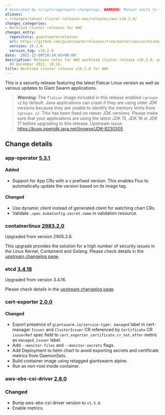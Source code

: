 ```yaml
---
# Generated by scripts/aggregate-changelogs. WARNING: Manual edits to this files will be overwritten.
aliases:
- /changes/tenant-cluster-releases-aws/releases/aws-v16.2.0/
changes_categories:
- Workload cluster releases for AWS
changes_entry:
  repository: giantswarm/releases
  url: https://github.com/giantswarm/releases/tree/master/aws/archived/v16.2.0
  version: 16.2.0
  version_tag: v16.2.0
date: '2021-12-09T10:14:45+00:00'
description: Release notes for AWS workload cluster release v16.2.0, published on
  09 December 2021, 10:14.
title: Workload cluster release v16.2.0 for AWS
---
```


This is a security release featuring the latest Flatcar Linux version as well as various updates to Giant Swarm applications.

> **_Warning:_** The `flatcar` image included in this release enabled `cgroups v2` by default. Java applications can crash if they are using older JDK versions because they are unable to identify the memory limits from `cgroups v2`. This has been fixed on newer JDK versions. Please make sure that your applications are using the latest JDK 15, JDK 16 or JDK 17 before upgrading to this release. Upstream issue: https://bugs.openjdk.java.net/browse/JDK-8230305 .

## Change details


### app-operator [5.3.1](https://github.com/giantswarm/app-operator/releases/tag/v5.3.1)

#### Added
- Support for App CRs with a v prefixed version. This enables Flux to automatically update the version based on its image tag.

#### Changed
- Use dynamic client instead of generated client for watching chart CRs.
- Validate `.spec.kubeConfig.secret.name` in validation resource.



### containerlinux [2983.2.0](https://www.flatcar-linux.org/releases/#release-2983.2.0)

Upgraded from version 2905.2.6.

This upgrade provides the solution for a high number of security issues in the Linux Kernel, Containerd and Golang.
Please check details in the [upstream changelog page](https://www.flatcar-linux.org/releases/).



### etcd [3.4.18](https://github.com/etcd-io/etcd/releases/tag/v3.4.18)

Upgraded from version 3.4.16.

Please check details in the [upstream changelog page](https://github.com/etcd-io/etcd/blob/main/CHANGELOG-3.4.md).



### cert-exporter [2.0.0](https://github.com/giantswarm/cert-exporter/releases/tag/v2.0.0)

#### Changed
- Export presence of `giantswarm.io/service-type: managed` label in cert-manager `Issuer` and `ClusterIssuer` CR referenced by `Certificate` CR `issuerRef` spec field to `cert_exporter_certificate_cr_not_after` metric as `managed_issuer` label.
- Add `--monitor-files` and `--monitor-secrets` flags.
- Add Deployment to helm chart to avoid exporting secrets and certificate metrics from DaemonSets.
- Build container image using retagged giantswarm alpine.
- Run as non-root inside container.


### aws-ebs-csi-driver [2.8.0](https://github.com/giantswarm/aws-ebs-csi-driver-app/releases/tag/v2.8.0)

### Changed

- Bump aws-ebs-csi-driver version to `v1.5.0`.
- Enable metrics.
